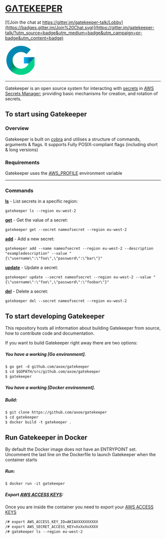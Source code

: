 # [GΛTEKEEPER]

[![Join the chat at https://gitter.im/gatekeeper-talk/Lobby](https://badges.gitter.im/Join%20Chat.svg)](https://gitter.im/gatekeeper-talk/?utm_source=badge&utm_medium=badge&utm_campaign=pr-badge&utm_content=badge)

<img src="https://github.com/axoe/gatekeeper/blob/master/logo/logo.png" width="100">

----

Gatekeeper is an open source system for interacting with [secrets] in [AWS Secrets Manager]; providing basic mechanisms for creation,
and rotation of secrets.

## To start using Gatekeeper

### Overview

Gatekeeper is built on [cobra] and utilises a structure of commands, arguments & flags. It supports Fully POSIX-compliant flags (including short & long versions)

### Requirements

Gatekeeper uses the [AWS_PROFILE] environment variable

----

### Commands

 [**ls**] - List secrets in a specific region:

```
gatekeeper ls --region eu-west-2
```

 [**get**] - Get the value of a secret:

```
gatekeeper get --secret nameofsecret --region eu-west-2
```

[**add**] - Add a new secret:

```
gatekeeper add --name nameofsecret --region eu-west-2 --description "exampledescription" --value "{\"username\":\"foo\",\"password\":\"bar\"}"
```

[**update**] - Update a secret:

```
gatekeeper update --secret nameofsecret --region eu-west-2 --value "{\"username\":\"foo\",\"password\":\"foobar\"}"
```

[**del**] - Delete a secret:

```
gatekeeper del --secret nameofsecret --region eu-west-2
```

## To start developing Gatekeeper

This repository hosts all information about
building Gatekeeper from source, how to contribute code
and documentation.

If you want to build Gatekeeper right away there are two options:

##### You have a working [Go environment].

```
$ go get -d github.com/axoe/gatekeeper
$ cd $GOPATH/src/github.com/axoe/gatekeeper
$ gatekeeper
```

##### You have a working [Docker environment].

##### Build:
```
$ git clone https://github.com/axoe/gatekeeper
$ cd gatekeeper
$ docker build -t gatekeeper .
```

## Run Gatekeeper in Docker

By default the Docker image does not have an ENTRYPOINT set.
Uncomment the last line on the Dockerfile to launch Gatekeeper
when the container starts

##### Run:
```
$ docker run -it gatekeeper
```

##### Export [AWS ACCESS KEYS]:

Once you are inside the container you need to export your [AWS ACCESS KEYS]

```
/# export AWS_ACCESS_KEY_ID=AKIAXXXXXXXXXX
/# export AWS_SECRET_ACCESS_KEY=XxXxXxXXXX
/# gatekeeper ls --region eu-west-2
```

[GΛTEKEEPER]: https://axoe.github.io/gatekeeper/
[secrets]: https://aws.amazon.com/secrets-manager/features/
[AWS Secrets Manager]: https://aws.amazon.com/secrets-manager/
[cobra]: https://github.com/spf13/cobra
[AWS_PROFILE]: https://docs.aws.amazon.com/cli/latest/userguide/cli-multiple-profiles.html
[**ls**]: https://github.com/axoe/gatekeeper#commands
[**get**]: https://github.com/axoe/gatekeeper#commands
[**add**]: https://github.com/axoe/gatekeeper#commands
[**update**]: https://github.com/axoe/gatekeeper#commands
[**del**]: https://github.com/axoe/gatekeeper#commands
[AWS ACCESS KEYS]: https://docs.aws.amazon.com/cli/latest/userguide/cli-multiple-profiles.html
